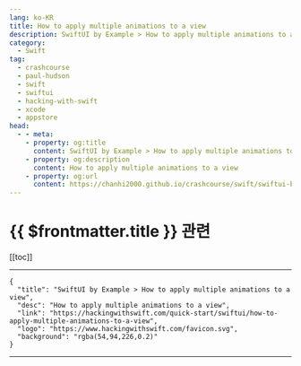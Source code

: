 ```yaml
---
lang: ko-KR
title: How to apply multiple animations to a view
description: SwiftUI by Example > How to apply multiple animations to a view
category:
  - Swift
tag: 
  - crashcourse
  - paul-hudson
  - swift
  - swiftui
  - hacking-with-swift
  - xcode
  - appstore
head:
  - - meta:
    - property: og:title
      content: SwiftUI by Example > How to apply multiple animations to a view
    - property: og:description
      content: How to apply multiple animations to a view
    - property: og:url
      content: https://chanhi2000.github.io/crashcourse/swift/swiftui-by-example/18-animation/how-to-apply-multiple-animations-to-a-view.html
---
```


# {{ $frontmatter.title }} 관련

[[toc]]

---

```component VPCard
{
  "title": "SwiftUI by Example > How to apply multiple animations to a view",
  "desc": "How to apply multiple animations to a view",
  "link": "https://hackingwithswift.com/quick-start/swiftui/how-to-apply-multiple-animations-to-a-view",
  "logo": "https://www.hackingwithswift.com/favicon.svg",
  "background": "rgba(54,94,226,0.2)"
}
```

---

<TagLinks />